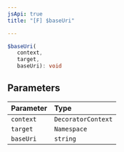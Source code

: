 ```yaml
---
jsApi: true
title: "[F] $baseUri"

---
```

```ts
$baseUri(
   context, 
   target, 
   baseUri): void
```

## Parameters

| Parameter | Type |
| :------ | :------ |
| `context` | `DecoratorContext` |
| `target` | `Namespace` |
| `baseUri` | `string` |
